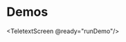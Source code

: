 # Demos

<TeletextScreen @ready="runDemo"/>

<script setup>
  import TeletextScreen from './components/TeletextScreen.vue';
  // todo import this globally

  function runDemo(t) {
    t.clearScreen();
    t.setRow(0, 'Demo will go here');
  }
</script>